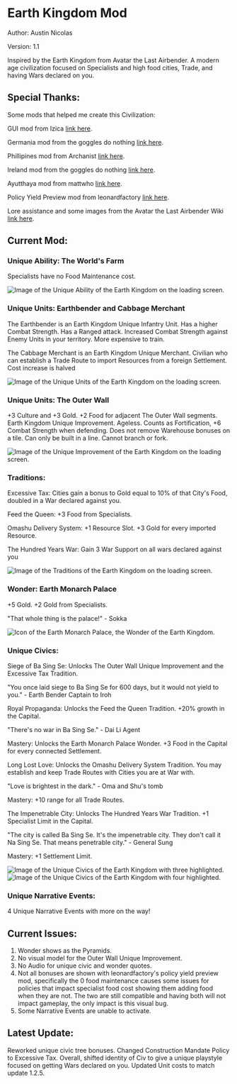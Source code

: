 # Earth Kingdom Mod

Author: Austin Nicolas

Version: 1.1

Inspired by the Earth Kingdom from Avatar the Last Airbender. A modern age civilization focused on Specialists and high food cities, Trade, and having Wars declared on you.

## Special Thanks:

Some mods that helped me create this Civilization:

GUI mod from Izica [link here](https://forums.civfanatics.com/resources/content-modding-tools-with-gui.32139/).

Germania mod from the goggles do nothing [link here](https://forums.civfanatics.com/resources/goggless-germania-antiquity.31956/).

Phillipines mod from Archanist [link here](https://forums.civfanatics.com/resources/philippines-modern.32036/).

Ireland mod from the goggles do nothing [link here](https://forums.civfanatics.com/resources/goggless-germania-antiquity.31956/).

Ayutthaya mod from mattwho [link here](https://forums.civfanatics.com/resources/matts-civs-ireland.32396/).

Policy Yield Preview mod from leonardfactory [link here](https://forums.civfanatics.com/resources/leonardfactorys-policy-yield-previews.32012/).

Lore assistance and some images from the Avatar the Last Airbender Wiki [link here](http://avatar.fandom.com/wiki/Avatar_Wiki).

## Current Mod:

### Unique Ability: The World's Farm

Specialists have no Food Maintenance cost.

![Image of the Unique Ability of the Earth Kingdom on the loading screen.](images/unique-ability.png?raw=true "Earth Kingdom Unique Ability.")

### Unique Units: Earthbender and Cabbage Merchant

The Earthbender is an Earth Kingdom Unique Infantry Unit. Has a higher Combat Strength. Has a Ranged attack. Increased Combat Strength against Enemy Units in your territory. More expensive to train.

The Cabbage Merchant is an Earth Kingdom Unique Merchant. Civilian who can establish a Trade Route to import Resources from a foreign Settlement. Cost increase is halved

![Image of the Unique Units of the Earth Kingdom on the loading screen.](images/unique-units.png?raw=true "Earth Kingdom Unique Units.")

### Unique Units: The Outer Wall

+3 Culture and +3 Gold. +2 Food for adjacent The Outer Wall segments. Earth Kingdom Unique Improvement. Ageless. Counts as Fortification, +6 Combat Strength when defending. Does not remove Warehouse bonuses on a tile. Can only be built in a line. Cannot branch or fork.

![Image of the Unique Improvement of the Earth Kingdom on the loading screen.](images/unique-improvements.png?raw=true "Earth Kingdom The Outer Wall.")

###  Traditions:

Excessive Tax: Cities gain a bonus to Gold equal to 10% of that City's Food, doubled in a War declared against you.

Feed the Queen: +3 Food from Specialists.

Omashu Delivery System: +1 Resource Slot. +3 Gold for every imported Resource.

The Hundred Years War: Gain 3 War Support on all wars declared against you

![Image of the Traditions of the Earth Kingdom on the loading screen.](images/traditions.png?raw=true "Earth Kingdom Traditions.")

###  Wonder: Earth Monarch Palace

+5 Gold. +2 Gold from Specialists.

"That whole thing is the palace!" - Sokka

![Icon of the Earth Monarch Palace, the Wonder of the Earth Kingdom.](earth_kingdom/icons/wonder_earth_monarch_palace_icon.png?raw=true "Earth Monarch Palace Icon.")

### Unique Civics:

Siege of Ba Sing Se: Unlocks The Outer Wall Unique Improvement and the Excessive Tax Tradition.

"You once laid siege to Ba Sing Se for 600 days, but it would not yield to you." - Earth Bender Captain to Iroh

Royal Propaganda: Unlocks the Feed the Queen Tradition. +20% growth in the Capital.

"There's no war in Ba Sing Se." - Dai Li Agent

Mastery: Unlocks the Earth Monarch Palace Wonder. +3 Food in the Capital for every connected Settlement.

Long Lost Love: Unlocks the Omashu Delivery System Tradition. You may establish and keep Trade Routes with Cities you are at War with.

"Love is brightest in the dark." - Oma and Shu's tomb

Mastery: +10 range for all Trade Routes.

The Impenetrable City: Unlocks The Hundred Years War Tradition. +1 Specialist Limit in the Capital.

"The city is called Ba Sing Se. It's the impenetrable city. They don't call it Na Sing Se. That means penetrable city." - General Sung

Mastery: +1 Settlement Limit.

![Image of the Unique Civics of the Earth Kingdom with three highlighted.](images/unique-civics-1.png?raw=true "Earth Kingdom Unique Civics, first three.")
![Image of the Unique Civics of the Earth Kingdom with four highlighted.](images/unique-civics-2.png?raw=true "Earth Kingdom Unique Civics, last four.")

### Unique Narrative Events:

4 Unique Narrative Events with more on the way!

## Current Issues:

<ol>
    <li>Wonder shows as the Pyramids.</li>
    <li>No visual model for the Outer Wall Unique Improvement.</li>
    <li>No Audio for unique civic and wonder quotes.</li>
    <li>Not all bonuses are shown with leonardfactory's policy yield preview mod, specifically the 0 food maintenance causes some issues for policies that impact specialist food cost showing them adding food when they are not. The two are still compatible and having both will not impact gameplay, the only impact is this visual bug.</li>
    <li>Some Narrative Events are unable to activate.</li>
</ol>

## Latest Update:

Reworked unique civic tree bonuses. Changed Construction Mandate Policy to Excessive Tax. Overall, shifted identity of Civ to give a unique playstyle focused on getting Wars declared on you. Updated Unit costs to match update 1.2.5.
